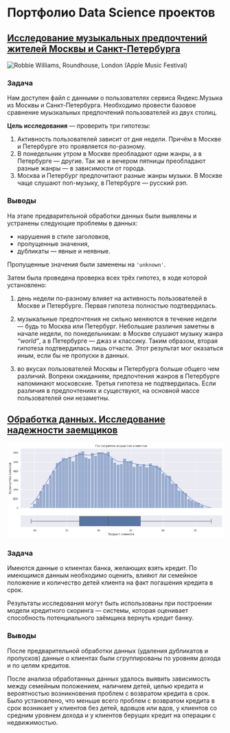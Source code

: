 # Портфолио Data Science проектов

## [Исследование музыкальных предпочтений жителей Москвы и Санкт-Петербурга](https://github.com/onixlas/DS_portfolio/blob/main/ML_p1_yandex_music/yandex_music.ipynb)

![](https://upload.wikimedia.org/wikipedia/commons/thumb/a/a0/Robbie_Williams%2C_Roundhouse%2C_London_%28Apple_Music_Festival%29_%2829825055062%29.jpg/320px-Robbie_Williams%2C_Roundhouse%2C_London_%28Apple_Music_Festival%29_%2829825055062%29.jpg 'Robbie Williams, Roundhouse, London (Apple Music Festival)')

### Задача
Нам доступен файл с данными о пользователях сервиса Яндекс.Музыка из Москвы и Санкт-Петербурга. Необходимо провести базовое сравнение муызкальных предпочтений пользователей из двух столиц.

**Цель исследования** — проверить три гипотезы:
1. Активность пользователей зависит от дня недели. Причём в Москве и Петербурге это проявляется по-разному.
2. В понедельник утром в Москве преобладают одни жанры, а в Петербурге — другие. Так же и вечером пятницы преобладают разные жанры — в зависимости от города. 
3. Москва и Петербург предпочитают разные жанры музыки. В Москве чаще слушают поп-музыку, в Петербурге — русский рэп.

### Выводы

На этапе предварительной обработки данных были выявлены и устранены следующие проблемы в данных:

- нарушения в стиле заголовков,
- пропущенные значения,
- дубликаты — явные и неявные.

Пропущенные значения были заменены на `'unknown'`.

Затем была проведена проверка всех трёх гипотез, в ходе которой установлено:

1. день недели по-разному влияет на активность пользователей в Москве и Петербурге. Первая гипотеза полностью подтвердилась.

2. музыкальные предпочтения не сильно меняются в течение недели — будь то Москва или Петербург. Небольшие различия заметны в начале недели, по понедельникам: в Москве слушают музыку жанра _“world”_, а  в Петербурге — джаз и классику. Таким образом, вторая гипотеза подтвердилась лишь отчасти. Этот результат мог оказаться иным, если бы не пропуски в данных.

3. во вкусах пользователей Москвы и Петербурга больше общего чем различий. Вопреки ожиданиям, предпочтения жанров в Петербурге напоминают московские. Третья гипотеза не подтвердилась. Если различия в предпочтениях и существуют, на основной массе пользователей они незаметны.

## [Обработка данных. Исследование надежности заемщиков](https://github.com/onixlas/DS_portfolio/blob/main/ML_p2_data_preprocessing/data_preprocessing.ipynb)

![](/images/custumer-ages-hist.png 'Гистограмма возрастов клиентов')

### Задача

Имеются данные о клиентах банка, желающих взять кредит. По имеющимся данным необходимо оценить, влияют ли семейное положение и количество детей клиента на факт погашения кредита в срок.

Результаты исследования могут быть использованы при построении модели кредитного скоринга — системы, которая оценивает способность потенциального заёмщика вернуть кредит банку.

### Выводы

После предварительной обработки данных (удаления дубликатов и пропусков) данные о клиентах были сгруппированы по уровням дохода и по целям кредитов.

После анализа обработанных данных удалось выявить зависимость между семейным положением, наличием детей, целью кредита и вероятностью возникновения проблем с возвратом кредита в срок. Было установлено, что меньше всего проблем с возвратом кредита в срок возникает у клиентов без детей, вдовцов или вдов, у клиентов со средним уровнем дохода и у клиентов берущих кредит на операции с недвижимостью.

